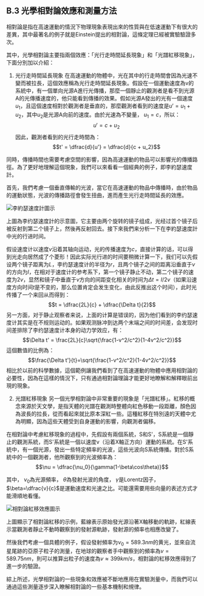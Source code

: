 ## B.3 光學相對論效應和測量方法

相對論是指在高速運動的情況下物理現象表現出來的性質與在低速運動下有很大的差異，其中最著名的例子就是Einstein提出的相對論，這條定理已經被實驗驗證多次。

其中，光學相對論主要指兩個效應：「光行走時間延長現象」和「光譜紅移現象」，下面分別加以介紹：

1. 光行走時間延長現象
在高速運動的物體中，光在其中的行走時間會因為光速不變而被拉長，這個效應稱為光行走時間延長現象。假設在一個運動速度為v的系統中，有一個單向光源A進行光傳播，那麼一個靜止的觀測者是看不到光源A的光傳播速度的，他只能看到傳播的效果。假如光源A發出的光有一個速度$u_1$，且這個速度相對於觀測者是垂直的，那麼觀測者看到的速度是$u'=u_1+u_2$，其中$u_2$是光源A向前的速度。由於光速為不變量， $u_1=c$，所以：
$$u' = c + u_2$$
因此，觀測者看到的光行走時間為：
$$t' = \dfrac{d}{u'} = \dfrac{d}{c + u_2}$$

同時，傳播時間也需要考慮空間的影響，因為高速運動的物品可以影響光的傳播路徑。為了更好地理解這個現象，我們可以來看看一個經典的例子，即李約瑟速度計。

首先，我們考慮一個垂直傳輸的光波，當它在高速運動的物品中傳播時，由於物品的運動狀態，光波的傳播路徑會發生扭曲，進而產生光行走時間延長的效應。

![李約瑟速度計圖示](https://i.imgur.com/3eHljb3.png)

上圖為李约瑟速度計的示意圖，它主要由两个旋转的镜子组成，光经过首个镜子后被反射到第二个镜子上，然後再反射回去。接下來我們来分析一下在李約瑟速度計中光的行进时间。

假设速度计以速度$v$沿着其轴向运动，光的传播速度为$c$，直接计算的话，可以得到光走向居然成了个菱形！因此实际光行进的时间要稍微计算一下，我们可以先假设两个镜子距离为$L$，李约瑟速度计的半径为$r$，且两个镜子之间的距离沿垂直于$v$的方向为$l$，在相对于速度计的参考系下，第一个镜子静止不动，第二个镜子的速度为$2v$，显然和镜子中垂直于$v$方向的间距变化相关的时间为$\Delta t=l/2v$（如果沿速度方向时间$t$是不变的，那么位置肯定会发生变化，由此反推出这个时间），此时光传播了一个来回从而得到：
$$t = \dfrac{2L}{c} + \dfrac{\Delta t}{2}$$
另一方面，对于静止观察者来说，上面的计算是错误的，因为他们看到的李约瑟速度计其实是在不规则运动的。如果观测脉冲到达两个末端之间的时间差，会发现时间差排除了李约瑟速度计本身的动力学效应，有：
$$\Delta t' = \frac{2L}{c}\sqrt{\frac{1-v^2/c^2}{1-4v^2/c^2}}$$
這個數值的比例為：
$$\frac{\Delta t'}{t}=\sqrt{\frac{1-v^2/c^2}{1-4v^2/c^2}}$$
相比於以前的科學數據，這個範例讓我們看到了在高速運動的物體中應用相對論的必要性，因為在這樣的情況下，只有通過相對論理論才能更好地瞭解和解釋眼前出現的現象。

2. 光譜紅移現象
另一個光學相對論中非常重要的現象是「光譜紅移」。紅移的概念來源於天文學，是指天體的光譜在觀測時整體向紅色移動一段距離，顏色因為波長的拉長，從而看起來就比原本深紅一些。這種紅移在特別遠的天體中尤為明顯，因為這些天體受到自身運動的影響，向觀測者偏移。

在相對論中考慮紅移現象的過程中，先假設有兩個系統，S和S'，S系統是一個靜止的觀測系統，而S'系統是一個以速度v（沿着X軸正方向）運動的系統。在S'系統中，有一個光源，發出一些特定頻率的光波，這些光波向S系統傳播。對於S系統中的一個觀測者，他所觀察到的光波頻率為：
$$\nu = \dfrac{\nu_0}{\gamma(1-\beta\cos\theta)}$$

其中， $\nu_0$為光源頻率， $\theta$為發射光波的角度， $\gamma$是Lorentz因子， $\beta=\dfrac{v}{c}$是運動速度和光速之比。可能還需要用些向量的表述方式才能滑順地看懂。

![相對論紅移效應圖示](https://i.imgur.com/CRAdVsy.png)

上圖顯示了相對論紅移的示例，藍線表示原始發光源沿著X軸移動的軌跡，紅線表示當觀測者靜止不動時觀察到的發射源軌跡，發射源的頻率也相應改變了。

然後我們考慮一個具體的例子，假设發射頻率为$\nu_0=589.3nm$的黄光，並來自流星尾跡的亞原子粒子的測量，在地球的觀察者手中觀察到的頻率為$\nu=589.75nm$，則可以推算出粒子的速度為$v \approx 399 km/s$，相對論的紅移效應得到了進一步的驗證。

綜上所述，光學相對論的一些現象和效應被不斷地應用在實驗測量中，而我們可以通過這些測量逐步深入瞭解相對論的一些基本機制和規律。
